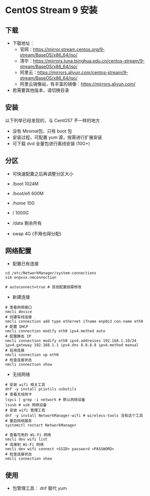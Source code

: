 # CentOS Stream 9 安装

## 下载
- 下载地址：
  - 官网：https://mirror.stream.centos.org/9-stream/BaseOS/x86_64/iso/
  - 清华：https://mirrors.tuna.tsinghua.edu.cn/centos-stream/9-stream/BaseOS/x86_64/iso/
  - 阿里云：https://mirrors.aliyun.com/centos-stream/9-stream/BaseOS/x86_64/iso/
  - 阿里云镜像站，有丰富的镜像：https://mirrors.aliyun.com/
- 若需要其他版本，请切换目录

## 安装

以下列举已经发现的，与 CentOS7 不一样的地方

- 没有 Minimal包，只有 boot 包
- 安装过程，可配置 yum 源，按需进行扩展安装
- 可下载 dvd 全量包进行离线安装 (10G+)

## 分区

- 可快速配置之后再调整分区大小

- /boot 1024M
- /boot/efi 600M
- /home 10G
- / 1000G
- /data 剩余所有
- swap 4G (不用也得分配)


## 网络配置

- 配置已有连接
```shell
cd /etc/NetworkManager/system-connections
vim enpxxx.nmconnection

# autoconnect=true # 其他配置按需修改
```

- 新建连接

```shell
# 查看网络接口
nmcli device
# 创建有线连接
nmcli connection add type ethernet ifname enp0s3 con-name eth0
# 配置 DHCP
nmcli connection modify eth0 ipv4.method auto
# 配置静态 IP
nmcli connection modify eth0 ipv4.addresses 192.168.1.10/24 ipv4.gateway 192.168.1.1 ipv4.dns 8.8.8.8 ipv4.method manual
# 启用连接
nmcli connection up eth0
# 检查连接状态
nmcli connection show
```

- 无线网络

```shell
# 安装 wifi 相关工具
dnf -y install pciutils usbutils
# 查看无线网卡
lspci | grep -i network # 默认网络设备
lsusb # usb 网络设备
# 安装 wifi 管理工具
dnf -y install NetworkManager-wifi # wireless-tools 没有这个工具
# 重启网络服务
systemctl restart NetworkManager

# 查看可用的 Wi-Fi 网络
nmcli dev wifi list
# 连接到 Wi-Fi 网络
nmcli dev wifi connect <SSID> password <PASSWORD>
# 检查连接状态
nmcli connection show
```

## 使用

- 包管理工具： dnf 替代 yum
